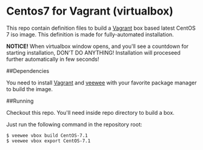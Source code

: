 # Centos7 for Vagrant (virtualbox)

This repo contain definition files to build a
[Vagrant](http://www.vagrantup.com) box based latest CentOS 7 iso image.
This definition is made for fully-automated installation. 

**NOTICE!** When virtualbox window opens, and you'll see a countdown for starting installation,
DON'T DO ANYTHING! Installation will proceseed further automatically in few seconds!

##Dependencies

You need to install [Vagrant](http://www.vagrantup.com) and
[veewee](https://github.com/jedi4ever/veewee) with your favorite package
manager to build the image.

##Running

Checkout this repo. You'll need inside repo directory to build a box.

Just run the following command in the repository root:

    $ veewee vbox build CentOS-7.1
    $ veewee vbox export CentOS-7.1
